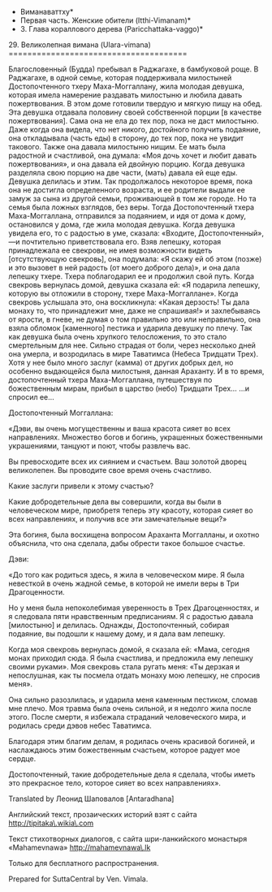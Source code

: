 * Виманаваттху*
* Первая часть\. Женские обители \(Itthi\-Vimanam\)*
* 3\. Глава кораллового дерева \(Paricchattaka\-vaggo\)*

29\. Великолепная вимана \(Ulara\-vimana\)
\=\=\=\=\=\=\=\=\=\=\=\=\=\=\=\=\=\=\=\=\=\=\=\=\=\=\=\=\=\=\=\=\=\=\=\=\=\=

Благословенный \(Будда\) пребывал в Раджагахе, в бамбуковой роще\. В Раджагахе, в одной семье, которая поддерживала милостыней Достопочтенного тхеру Маха\-Моггаллану, жила молодая девушка, которая имела намерение раздавать милостыню и любила давать пожертвования\. В этом доме готовили твердую и мягкую пищу на обед\. Эта девушка отдавала половину своей собственной порции \[в качестве пожертвования\]\. Сама она не ела до тех пор, пока не даст милостыню\. Даже когда она видела, что нет никого, достойного получить подаяние, она откладывала \(часть еды\) в сторону, до тех пор, пока не увидит такового\. Также она давала милостыню нищим\. Ее мать была радостной и счастливой, она думала: «Моя дочь хочет и любит давать пожертвования», и она давала ей двойную порцию\. Когда девушка разделяла свою порцию на две части, \(мать\) давала ей еще еды\. Девушка делилась и этим\. Так продолжалось некоторое время, пока она не достигла определенного возраста, и ее родители выдали ее замуж за сына из другой семьи, проживающей в том же городе\. Но та семья была ложных взглядов, без веры\. Тогда Достопочтенный тхера Маха\-Моггаллана, отправился за подаянием, и идя от дома к дому, остановился у дома, где жила молодая девушка\. Когда девушка увидела его, то с радостью в уме, сказала: «Входите, Достопочтенный»,—и почтительно приветствовала его\. Взяв лепешку, которая принадлежала ее свекрови, не имея возможности видеть \[отсутствующую свекровь\], она подумала: «Я скажу ей об этом \(позже\) и это вызовет в ней радость \(от моего доброго дела\)», и она дала лепешку тхере\. Тхера поблагодарил ее и продолжил свой путь\. Когда свекровь вернулась домой, девушка сказала ей: «Я подарила лепешку, которую вы отложили в сторону, тхере Маха\-Моггаллане»\. Когда свекровь услышала это, она воскликнула: «Какая дерзость\! Ты дала монаху то, что принадлежит мне, даже не спрашивая\!» и захлебываясь от ярости, в гневе, не думая о том правильно это или неправильно, она взяла обломок \[каменного\] пестика и ударила девушку по плечу\. Так как девушка была очень хрупкого телосложения, то это стало смертельным для нее\. Сильно страдая от боли, через несколько дней она умерла, и возродилась в мире Таватимса \(Небеса Тридцати Трех\)\. Хотя у нее было много заслуг \(камма\) от других добрых дел, но особенно выдающейся была милостыня, данная Араханту\. И в то время, достопочтенный тхера Маха\-Моггаллана, путешествуя по божественным мирам, прибыл в царство \(небо\) Тридцати Трех… …и спросил ее…

Достопочтенный Моггаллана:

«Дэви, вы очень могущественны и ваша красота сияет во всех направлениях\. Множество богов и богинь, украшенных божественными украшениями, танцуют и поют, чтобы развлечь вас\.

Вы превосходите всех их сиянием и счастьем\. Ваш золотой дворец великолепен\. Вы проводите свое время очень счастливо\.

Какие заслуги привели к этому счастью?

Какие добродетельные дела вы совершили, когда вы были в человеческом мире, приобретя теперь эту красоту, которая сияет во всех направлениях, и получив все эти замечательные вещи?»

Эта богиня, была восхищена вопросом Араханта Моггалланы, и охотно объяснила, что она сделала, дабы обрести такое большое счастье\.

Дэви:

«До того как родиться здесь, я жила в человеческом мире\. Я была невесткой в очень жадной семье, в которой не имели веры в Три Драгоценности\.

Но у меня была непоколебимая уверенность в Трех Драгоценностях, и я следовала пяти нравственным предписаниям\. Я с радостью давала \[милостыню\] и делилась\. Однажды, Достопочтенный, собирая подаяние, вы подошли к нашему дому, и я дала вам лепешку\.

Когда моя свекровь вернулась домой, я сказала ей: «Мама, сегодня монах приходил сюда\. Я была счастлива, и предложила ему лепешку своими руками»\. Моя свекровь стала ругать меня: «Ты дерзкая и непослушная, как ты посмела отдать монаху мою лепешку, не спросив меня»\.

Она сильно разозлилась, и ударила меня каменным пестиком, сломав мне плечо\. Моя травма была очень сильной, и я недолго жила после этого\. После смерти, я избежала страданий человеческого мира, и родилась среди дэвов небес Таватимса\.

Благодаря этим благим делам, я родилась очень красивой богиней, и наслаждаюсь этим божественным счастьем, которое радует мое сердце\.

Достопочтенный, такие добродетельные дела я сделала, чтобы иметь это прекрасное тело, которое сияет во всех направлениях»\.

Translated by Леонид Шаповалов \[Antaradhana\]

Английский текст, прозаических историй взят с сайта <http://tipitaka\.wikia\.com>

Текст стихотворных диалогов, с сайта шри\-ланкийского монастыря «Mahamevnawa» <http://mahamevnawa\.lk>

Только для бесплатного распространения\.

Prepared for SuttaCentral by Ven\. Vimala\.